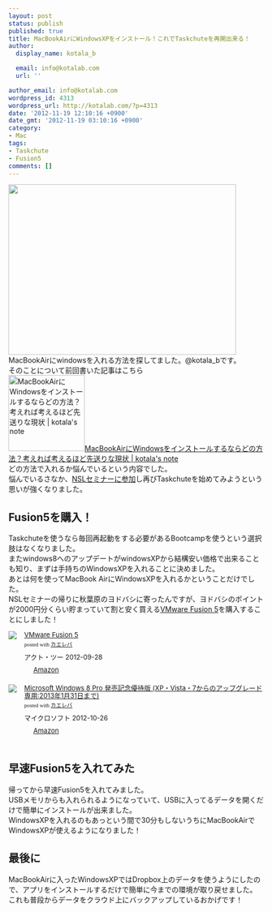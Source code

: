 ```yaml
---
layout: post
status: publish
published: true
title: MacBookAirにWindowsXPをインストール！これでTaskchuteを再開出来る！
author:
  display_name: kotala_b

  email: info@kotalab.com
  url: ''

author_email: info@kotalab.com
wordpress_id: 4313
wordpress_url: http://kotalab.com/?p=4313
date: '2012-11-19 12:10:16 +0900'
date_gmt: '2012-11-19 03:10:16 +0900'
category:
- Mac
tags:
- Taskchute
- Fusion5
comments: []
---
```

<p><a href="http://kotalab.com/wp-content/uploads/fusion5_20121119.jpg" target="_blank"><img src="http://kotalab.com/wp-content/uploads/fusion5_20121119-448x336.jpg" alt="" title="fusion5_20121119" width="448" height="336" class="alignnone size-large wp-image-4314" /></a><br />
MacBookAirにwindowsを入れる方法を探してました。@kotala_bです。<br />
そのことについて前回書いた記事はこちら<br />
<a href="http://kotalab.com/macbook-air-win" target="_blank"><img  class="alignleft" src="http://kotalab.com/wp-content/uploads/zakki_20121117-448x297.jpg" alt="MacBookAirにWindowsをインストールするならどの方法？考えれば考えるほど先送りな現状 | kotala's note" width="150" /></a><a href="http://kotalab.com/macbook-air-win" target="_blank">MacBookAirにWindowsをインストールするならどの方法？考えれば考えるほど先送りな現状 | kotala's note</a><br style="clear:both;" />どの方法で入れるか悩んでいるという内容でした。<br />
悩んでいるさなか、<a href="http://kotalab.com/nsl-11th" title="第11回NSLセミナーに参加！得られることが沢山ありました！#nsl11" target="_blank">NSLセミナーに参加</a>し再びTaskchuteを始めてみようという思いが強くなりました。<br />
<!--more--></p>
<h2>Fusion5を購入！</h2>
<p>Taskchuteを使うなら毎回再起動をする必要があるBootcampを使うという選択肢はなくなりました。<br />
またwindows8へのアップデートがwindowsXPから結構安い価格で出来ることも知り、まずは手持ちのWindowsXPを入れることに決めました。<br />
あとは何を使ってMacBook AirにWindowsXPを入れるかということだけでした。<br />
NSLセミナーの帰りに秋葉原のヨドバシに寄ったんですが、ヨドバシのポイントが2000円分くらい貯まっていて割と安く買える<a href="http://www.amazon.co.jp/exec/obidos/ASIN/B009316BXW/same-22/ref=nosim/" rel="nofollow" target="_blank">VMware Fusion 5</a>を購入することにしました！</p>
<div class="kaerebalink-box" style="text-align:left;padding-bottom:20px;font-size:small;/zoom: 1;overflow: hidden;">
<div class="kaerebalink-image" style="float:left;margin:0 15px 10px 0;"><a href="http://www.amazon.co.jp/exec/obidos/ASIN/B009316BXW/same-22/ref=nosim/" rel="nofollow" target="_blank"><img src="http://ecx.images-amazon.com/images/I/51hrN%2BOGmPL._SL160_.jpg" style="border: none;" /></a></div>
<div class="kaerebalink-info" style="line-height:120%;/zoom: 1;overflow: hidden;">
<div class="kaerebalink-name" style="margin-bottom:10px;line-height:120%"><a href="http://www.amazon.co.jp/exec/obidos/ASIN/B009316BXW/same-22/ref=nosim/" rel="nofollow" target="_blank">VMware Fusion 5</a>
<div class="kaerebalink-powered-date" style="font-size:8pt;margin-top:5px;font-family:verdana;line-height:120%">posted with <a href="http://kaereba.com" target="_blank">カエレバ</a></div>
</div>
<div class="kaerebalink-detail" style="margin-bottom:5px;"> アクト・ツー 2012-09-28    </div>
<div class="kaerebalink-link1" style="margin-top:10px;">
<div class="shoplinkamazon" style="display:inline;margin-right:5px;background: url('http://img.yomereba.com/tam_k_01.gif') 0 0 no-repeat;padding: 2px 0 2px 18px;white-space: nowrap;"><a href="http://www.amazon.co.jp/gp/search?keywords=VMware%20Fusion%205&__mk_ja_JP=%83J%83%5E%83J%83i&tag=same-22" rel="nofollow" target="_blank" title="アマゾン" >Amazon</a></div>
</div>
</div>
<div class="booklink-footer" style="clear: left"></div>
</div>
<div class="kaerebalink-box" style="text-align:left;padding-bottom:20px;font-size:small;/zoom: 1;overflow: hidden;">
<div class="kaerebalink-image" style="float:left;margin:0 15px 10px 0;"><a href="http://www.amazon.co.jp/exec/obidos/ASIN/B008N6SO6U/same-22/ref=nosim/" rel="nofollow" target="_blank"><img src="http://ecx.images-amazon.com/images/I/41r8-DgAdlL._SL160_.jpg" style="border: none;" /></a></div>
<div class="kaerebalink-info" style="line-height:120%;/zoom: 1;overflow: hidden;">
<div class="kaerebalink-name" style="margin-bottom:10px;line-height:120%"><a href="http://www.amazon.co.jp/exec/obidos/ASIN/B008N6SO6U/same-22/ref=nosim/" rel="nofollow" target="_blank">Microsoft Windows 8 Pro 発売記念優待版 (XP・Vista・7からのアップグレード専用:2013年1月31日まで)</a>
<div class="kaerebalink-powered-date" style="font-size:8pt;margin-top:5px;font-family:verdana;line-height:120%">posted with <a href="http://kaereba.com" target="_blank">カエレバ</a></div>
</div>
<div class="kaerebalink-detail" style="margin-bottom:5px;"> マイクロソフト 2012-10-26    </div>
<div class="kaerebalink-link1" style="margin-top:10px;">
<div class="shoplinkamazon" style="display:inline;margin-right:5px;background: url('http://img.yomereba.com/tam_k_01.gif') 0 0 no-repeat;padding: 2px 0 2px 18px;white-space: nowrap;"><a href="http://www.amazon.co.jp/gp/search?keywords=Microsoft%20Windows%208%20Pro&__mk_ja_JP=%83J%83%5E%83J%83i&tag=same-22" rel="nofollow" target="_blank" title="アマゾン" >Amazon</a></div>
</div>
</div>
<div class="booklink-footer" style="clear: left"></div>
</div>
<h2>早速Fusion5を入れてみた</h2>
<p>帰ってから早速Fusion5を入れてみました。<br />
USBメモリからも入れられるようになっていて、USBに入ってるデータを開くだけで簡単にインストールが出来ました。<br />
WindowsXPを入れるのもあっという間で30分もしないうちにMacBookAirでWindowsXPが使えるようになりました！</p>
<h2>最後に</h2>
<p>MacBookAirに入ったWindowsXPではDropbox上のデータを使うようにしたので、アプリをインストールするだけで簡単に今までの環境が取り戻せました。<br />
これも普段からデータをクラウド上にバックアップしているおかげです！</p>
